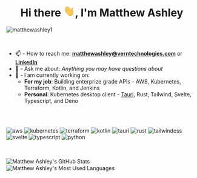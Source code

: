 <!--
Here are some ideas to get you started:

- 🔭 I’m currently working on ...
- 🌱 I’m currently learning ...
- 👯 I’m looking to collaborate on ...
- 🤔 I’m looking for help with ...
- 💬 Ask me about ...
- 📫 How to reach me: ...
- 😄 Pronouns: ...
- ⚡ Fun fact: ...
-->

#

<h1 align="center">Hi there
    <img src="https://raw.githubusercontent.com/matthewashley1/matthewashley1/main/wave.gif"
        alt="wave gif" width="30px" height="30">, I'm Matthew Ashley
</h1

<p align="left">
    <img src="https://komarev.com/ghpvc/?username=matthewashley1" alt="matthewashley1"/>
</p>

<br/>

- 📫 - How to reach me: **matthewashley@verntechnologies.com** or **[LinkedIn](https://www.linkedin.com/in/matthew-ashley)**
- 💬 - Ask me about: *Anything you may have questions about*
- 🔭 - I am currently working on:
  - **For my job**: Building enterprize grade APIs - AWS, Kubernetes, Terraform, Kotlin, and Jenkins
  - **Personal**: Kubernetes desktop client - [Tauri](https://tauri.app/), Rust, Tailwind, Svelte, Typescript, and Deno

<br/>
<br/>

<p align="left">
    <img src="https://files.svgcdn.io/logos/aws.svg"
        alt="aws" width="40" height="40" />
    <img src="https://files.svgcdn.io/skill-icons/kubernetes.svg"
        alt="kubernetes" width="40" height="40" />  
    <img src="https://files.svgcdn.io/devicon/terraform.svg"
        alt="terraform" width="40" height="40" />
    <img src="https://files.svgcdn.io/skill-icons/kotlin-light.svg"
        alt="kotlin" width="40" height="40" />
    <img src="https://files.svgcdn.io/logos/tauri.svg"
        alt="tauri" width="40" height="40" />
    <img src="https://files.svgcdn.io/skill-icons/rust.svg"
        alt="rust" width="40" height="40" />
    <img src="https://files.svgcdn.io/devicon/tailwindcss.svg"
        alt="tailwindcss" width="40" height="40" />
    <img src="https://files.svgcdn.io/skill-icons/svelte.svg"
        alt="svelte" width="40" height="40" />
    <img src="https://files.svgcdn.io/skill-icons/typescript.svg"
        alt="typescript" width="40" height="40" />
    <img src="https://files.svgcdn.io/logos/python.svg"
        alt="python" width="40" height="40" />
</p>

<br/>

<p>
    <img align="center" src="https://github-readme-stats.vercel.app/api?username=matthewashley1&show_icons=true&count_private=true&title_color=ffffff&text_color=c9cacc&icon_color=2bbc8a&bg_color=1d1f21&line_height=24"
        alt="Matthew Ashley's GitHub Stats"/>
    &nbsp;
    <img align="center" src="https://github-readme-stats.vercel.app/api/top-langs/?username=matthewashley1&layout=compact&langs_count=10&hide=makefile,cmake,java&title_color=ffffff&text_color=c9cacc&icon_color=2bbc8a&bg_color=1d1f21&card_width=250"
        alt="Matthew Ashley's Most Used Languages"/>
</p>
